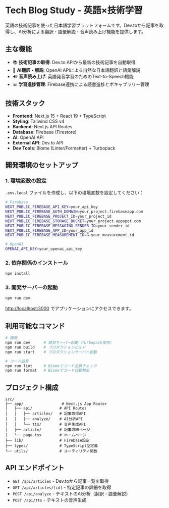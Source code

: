 # Tech Blog Study - 英語×技術学習

英語の技術記事を使った日本語学習プラットフォームです。Dev.toから記事を取得し、AI分析による翻訳・語彙解説・音声読み上げ機能を提供します。

## 主な機能

- 📚 **技術記事の取得**: Dev.to APIから最新の技術記事を自動取得
- 🤖 **AI翻訳・解説**: OpenAI APIによる自然な日本語翻訳と語彙解説
- 🔊 **音声読み上げ**: 英語発音学習のためのText-to-Speech機能
- 📊 **学習進捗管理**: Firebase連携による読書進捗とボキャブラリー管理

## 技術スタック

- **Frontend**: Next.js 15 + React 19 + TypeScript
- **Styling**: Tailwind CSS v4
- **Backend**: Next.js API Routes
- **Database**: Firebase (Firestore)
- **AI**: OpenAI API
- **External API**: Dev.to API
- **Dev Tools**: Biome (Linter/Formatter) + Turbopack

## 開発環境のセットアップ

### 1. 環境変数の設定

`.env.local` ファイルを作成し、以下の環境変数を設定してください：

```bash
# Firebase
NEXT_PUBLIC_FIREBASE_API_KEY=your_api_key
NEXT_PUBLIC_FIREBASE_AUTH_DOMAIN=your_project.firebaseapp.com
NEXT_PUBLIC_FIREBASE_PROJECT_ID=your_project_id
NEXT_PUBLIC_FIREBASE_STORAGE_BUCKET=your_project.appspot.com
NEXT_PUBLIC_FIREBASE_MESSAGING_SENDER_ID=your_sender_id
NEXT_PUBLIC_FIREBASE_APP_ID=your_app_id
NEXT_PUBLIC_FIREBASE_MEASUREMENT_ID=G-your_measurement_id

# OpenAI
OPENAI_API_KEY=your_openai_api_key
```

### 2. 依存関係のインストール

```bash
npm install
```

### 3. 開発サーバーの起動

```bash
npm run dev
```

[http://localhost:3000](http://localhost:3000) でアプリケーションにアクセスできます。

## 利用可能なコマンド

```bash
# 開発
npm run dev      # 開発サーバー起動（Turbopack使用）
npm run build    # プロダクションビルド
npm run start    # プロダクションサーバー起動

# コード品質
npm run lint     # Biomeでコード品質チェック
npm run format   # Biomeでコード自動整形
```

## プロジェクト構成

```
src/
├── app/                 # Next.js App Router
│   ├── api/            # API Routes
│   │   ├── articles/   # 記事取得API
│   │   ├── analyze/    # AI分析API
│   │   └── tts/        # 音声生成API
│   ├── article/        # 記事詳細ページ
│   └── page.tsx        # ホームページ
├── lib/                # Firebase設定
├── types/              # TypeScript型定義
└── utils/              # ユーティリティ関数
```

## API エンドポイント

- `GET /api/articles` - Dev.toから記事一覧を取得
- `GET /api/articles/[id]` - 特定記事の詳細を取得
- `POST /api/analyze` - テキストのAI分析（翻訳・語彙解説）
- `POST /api/tts` - テキストの音声生成
